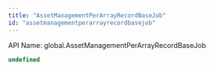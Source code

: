 ```yaml
---
title: "AssetManagementPerArrayRecordBaseJob"
id: "assetmanagementperarrayrecordbasejob"
---
```


API Name: global.AssetManagementPerArrayRecordBaseJob

```js
undefined
```